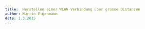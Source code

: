 ```yaml
---
title:  Herstellen einer WLAN Verbindung über grosse Distanzen 
author: Martin Eigenmann
date: 1.3.2015
...
```


<!-- Build: cat capters/* | pandoc -f markdown+yaml_metadata_block+hard_line_breaks+footnotes --filter pandoc-fignos -S -o out.pdf --chapters --bibliography=Citer.bib --latex-engine=pdflatex-->

